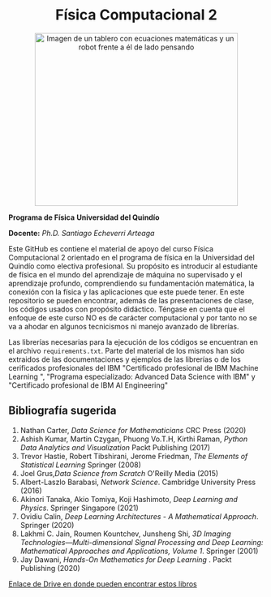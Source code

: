 <div align="center">
<h1>Física Computacional 2</h1>

<img src="https://live.staticflickr.com/1816/30212411048_2a1d7200e2_b.jpg" alt="Imagen de un tablero con ecuaciones matemáticas y un robot frente a él de lado pensando"
     width="400"
     height="341">
</div>

**Programa de Física**
**Universidad del Quindío**

**Docente:** *Ph.D. Santiago Echeverri Arteaga*

Este GitHub es contiene el material de apoyo del curso Física Computacional 2 orientado en el programa de física en la Universidad del Quindío como electiva profesional. Su propósito es introducir al estudiante de física en el mundo del aprendizaje de máquina no supervisado y el aprendizaje profundo, comprendiendo su fundamentación matemática, la conexión con la física y las aplicaciones que este puede tener. En este repositorio se pueden encontrar, además de las presentaciones de clase, los códigos usados con propósito didáctico. Téngase en cuenta que el enfoque de este curso NO es de carácter computacional y por tanto no se va a ahodar en algunos tecnicismos ni manejo avanzado de librerías.

Las librerías necesarias para la ejecución de los códigos se encuentran en el archivo `requirements.txt`. Parte del material de los mismos han sido extraidos de las documentaciones y ejemplos de las librerías o de los cerificados profesionales del IBM "Certificado profesional de IBM Machine Learning
", "Programa especializado: Advanced Data Science with IBM" y "Certificado profesional de IBM AI Engineering"

<h2>Bibliografía sugerida </h2>

1. Nathan Carter, *Data Science for Mathematicians* CRC Press (2020)
2. Ashish Kumar, Martin Czygan, Phuong Vo.T.H, Kirthi Raman, *Python Data Analytics and Visualization* Packt Publishing (2017) 
3. Trevor Hastie, Robert Tibshirani, Jerome Friedman, *The Elements of Statistical Learning* Springer (2008)
4. Joel Grus,*Data Science from Scratch* O'Reilly Media (2015)
5. Albert-Laszlo Barabasi, *Network Science*. Cambridge University Press (2016)
6. Akinori Tanaka, Akio Tomiya, Koji Hashimoto, *Deep Learning and Physics*. Springer Singapore (2021)
7. Ovidiu Calin, *Deep Learning Architectures - A Mathematical Approach*. Springer (2020)
8.  Lakhmi C. Jain, Roumen Kountchev, Junsheng Shi, *3D Imaging Technologies―Multi-dimensional Signal Processing and Deep Learning: Mathematical Approaches and Applications, Volume 1*. Springer (2001)
9. Jay Dawani, *Hands-On Mathematics for Deep Learning* . Packt Publishing (2020)

[Enlace de Drive en donde pueden encontrar estos libros](https://drive.google.com/drive/folders/158ffEF6mYpKV4VlLtwHUtHdy_vp-_FkS?usp=share_link) 
